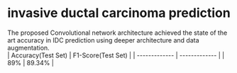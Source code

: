 # invasive ductal carcinoma prediction
The proposed Convolutional network architecture achieved the state of the art accuracy in IDC prediction using deeper architecture and data augmentation.<br>
| Accuracy(Test Set)  | F1-Score(Test Set) |
| ------------- | ------------- |
| 89%  | 89.34%  |
